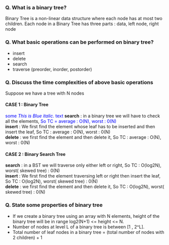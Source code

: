 ### Q. What is a binary tree?
Binary Tree is a non-linear data structure where each node has at most two children. Each node in a Binary Tree has three parts : data, 
left node, right node

### Q. What basic operations can be performed on binary tree?
* insert 
* delete
* search
* traverse (preorder, inorder, postorder)

### Q. Discuss the time complexities of above basic operations

Suppose we have a tree with N nodes
   #### CASE 1 : Binary Tree
   <span style="color:blue">some *This is Blue italic.* text</span>
   **search** : in a binary tree we will have to check all the elements, <span style="color:blue">So TC = average : O(N), worst : 0(N)</span> <br />
   **insert** : We first find the element whose leaf has to be inserted and then insert the leaf, So TC : average : O(N), worst : 0(N) <br />
   **delete** : we first find the element and then delete it, So TC : average : O(N), worst : 0(N) <br />


   #### CASE 2 : Binary Search Tree
   **search** : in a BST we will traverse only either left or right, So TC : O(log2N), worst( skewed tree) : 0(N) <br />
   **insert** : We first find the element traversing left or right then insert the leaf, So TC : O(log2N), worst( skewed tree) : 0(N) <br />
   **delete** : we first find the element and then delete it, So TC : O(log2N), worst( skewed tree) : 0(N) <br />                       
                                  
### Q. State some properties of binary tree

* If we create a binary tree using an array with N elements, height of the binary tree will be in range log2(N+1) <= height <= N.
* Number of nodes at level L of a binary tree is between [1 , 2^L].
* Total number of leaf nodes in a binary tree = (total number of nodes with 2 children) + 1

